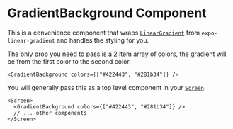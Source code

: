 # GradientBackground Component

This is a convenience component that wraps [`LinearGradient`](<(https://docs.expo.dev/versions/latest/sdk/linear-gradient/)>) from `expo-linear-gradient` and handles the styling for you.

The only prop you need to pass is a 2 item array of colors, the gradient will be from the first color to the second color.

```tsx
<GradientBackground colors={["#422443", "#281b34"]} />
```

You will generally pass this as a top level component in your [`Screen`](./Components-Screen.md).

```tsx
<Screen>
  <GradientBackground colors={["#422443", "#281b34"]} />
  // ... other components
</Screen>
```

